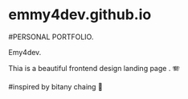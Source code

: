 # emmy4dev.github.io

#PERSONAL PORTFOLIO.

Emy4dev.

Thia is a beautiful frontend design landing page . 🪗

#inspired by bitany chaing 🥈
